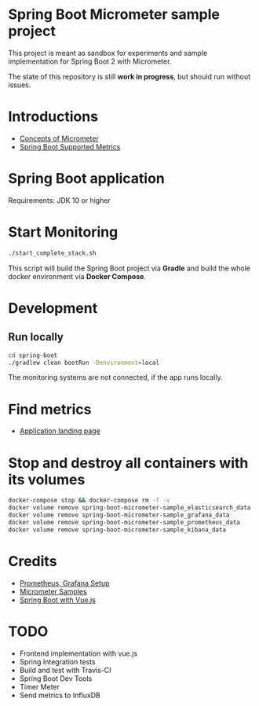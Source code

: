 # Spring Boot Micrometer sample project

This project is meant as sandbox for experiments and sample implementation for Spring Boot 2 with Micrometer.

The state of this repository is still **work in progress**, but should run without issues.

# Introductions

* [Concepts of Micrometer](https://micrometer.io/docs/concepts)
* [Spring Boot Supported Metrics](https://docs.spring.io/spring-boot/docs/current/reference/htmlsingle/#production-ready-metrics-meter)

# Spring Boot application

Requirements: JDK 10 or higher

# Start Monitoring

```bash
./start_complete_stack.sh
```

This script will build the Spring Boot project via **Gradle** and build the whole docker environment via **Docker Compose**.

# Development

## Run locally

```bash
cd spring-boot
./gradlew clean bootRun -Denvironment=local
```
The monitoring systems are not connected, if the app runs locally.   

# Find metrics

* [Application landing page](http://localhost:8090)

# Stop and destroy all containers with its volumes 

```bash
docker-compose stop && docker-compose rm -f -v
docker volume remove spring-boot-micrometer-sample_elasticsearch_data
docker volume remove spring-boot-micrometer-sample_grafana_data
docker volume remove spring-boot-micrometer-sample_prometheus_data
docker volume remove spring-boot-micrometer-sample_kibana_data
```

# Credits

* [Prometheus, Grafana Setup](https://github.com/vegasbrianc/prometheus)
* [Micrometer Samples](https://github.com/micrometer-metrics/micrometer/tree/master/samples/micrometer-samples-boot1/src/main/java/io/micrometer/boot1/samples)
* [Spring Boot with Vue.js](https://github.com/jonashackt/spring-boot-vuejs)

# TODO
* Frontend implementation with vue.js
* Spring Integration tests
* Build and test with Travis-CI
* Spring Boot Dev Tools
* Timer Meter 
* Send metrics to InfluxDB